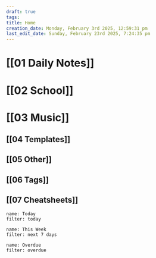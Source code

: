 ```yaml
---
draft: true
tags:
title: Home
creation_date: Monday, February 3rd 2025, 12:59:31 pm
last_edit_date: Sunday, February 23rd 2025, 7:24:35 pm
---
```


# [[01 Daily Notes]]

# [[02 School]]

# [[03 Music]]

## [[04 Templates]]

## [[05 Other]]

## [[06 Tags]]

## [[07 Cheatsheets]]

```todoist
name: Today
filter: today
```

```todoist
name: This Week
filter: next 7 days
```

```todoist
name: Overdue
filter: overdue
```

